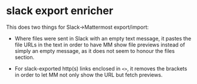 # slack export enricher

This does two things for Slack->Mattermost export/import:

* Where files were sent in Slack with an empty text message, it pastes
  the file URLs in the text in order to have MM show file previews instead
  of simply an empty message, as it does not seem to honour the files
  section.

* For slack-exported http(s) links enclosed in `<>`, it removes the
  brackets in order to let MM not only show the URL but fetch previews.